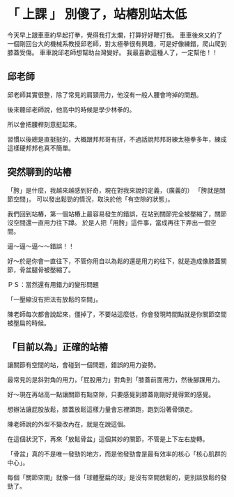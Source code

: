 # 「 上課 」 別傻了，站樁別站太低

今天早上跟車車約早起打拳，覺得我打太爛，打算好好鞭打我。
車車後來又約了一個剛回台大的機械系教授邱老師，對太極拳很有興趣，可是好像練錯，爬山爬到膝蓋受傷。
車車說邱老師想幫助台灣變好。
我最喜歡這種人了，一定幫他！！

## 邱老師

邱老師其實很整，除了常見的肩頸用力，他沒有一般人腰會垮掉的問題。

後來聽邱老師說，他高中的時候是學少林拳的。

所以會把腰桿刻意挺起來。

習慣以後總是直挺挺的，大概跟邦邦哥有拼，不過話說邦邦哥練太極拳多年，練成這樣硬邦邦也真不簡單。

## 突然聊到的站樁

「胯」是什麼，我越來越感到好奇，現在對我來說的定義，（廣義的） 「胯就是關節空間」。
可以發出鬆勁的情況，取決於他「有空隙的狀態」。

我們回到站樁，第一個站樁上最容易發生的錯誤，在站到關節完全被壓縮了，關節沒空間還一直用力往下蹲。
於是人把「用胯」這件事，當成再往下弄出一個空間。

逼～逼～逼～～錯誤！！

好～於是你會一直往下，不管你用自以為鬆的還是用力的往下，就是造成像膝蓋關節，骨盆腿骨被壓縮了。

ＰＳ：當然還有用錯力的變形問題

「一壓縮沒有把法有放鬆的空間」。

陳老師每次都會說起來，僵掉了，不要站這麼低，你會發現時間點就是你關節空間被壓扁的時候。

## 「目前以為」正確的站樁

讓關節有空間的站，會碰到一個問題，錯誤的用力姿勢。

最常見的是斜對角的用力，「屁股用力」對角到「膝蓋前面用力，然後腳踝用力。

好～現在再站高一點讓關節有點空隙，只要感覺到膝蓋剛剛好覺得緊的感覺。

想辦法讓屁股放鬆，膝蓋放鬆這樣力量會忘裡頭跑，跑到沿著骨頭走。

陳老師說的外型不變改內在，就是在說這個。

在這個狀況下，再來「放鬆骨盆」這個其妙的關節，不管是上下左右旋轉。

「骨盆」真的不是唯一發勁的地方，而是他發勁會是最有效率的核心「核心肌群的中心」。

每個「關節空間」就像一個「球體壓扁的球」是沒有空間放鬆的，更別談放鬆的發勁了。

